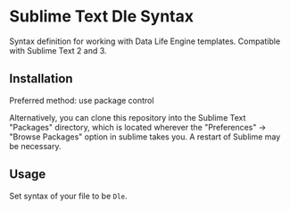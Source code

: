 # Sublime Text Dle Syntax

Syntax definition for working with Data Life Engine templates. Compatible with Sublime Text 2 and 3.

## Installation
Preferred method: use package control

Alternatively, you can clone this repository into the Sublime Text "Packages" directory, which is located wherever the "Preferences" -> "Browse Packages" option in sublime takes you. A restart of Sublime may be necessary.

## Usage
Set syntax of your file to be `Dle`.

